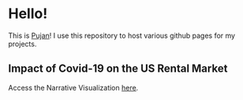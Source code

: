 # Hello!

This is [Pujan](https://github.com/pujandave25)! I use this repository to host various github pages for my projects.

## Impact of Covid-19 on the US Rental Market
Access the Narrative Visualization [here](https://pujandave25.github.io/CovidRentImpact.html "Narrative Viz landing page").

